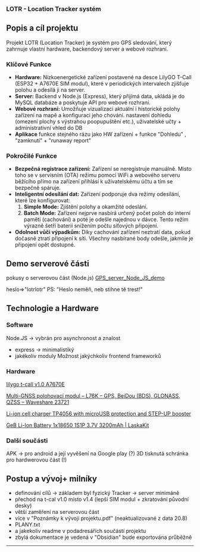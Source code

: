 ### LOTR - Location Tracker systém

## Popis a cíl projektu

Projekt LOTR (Location Tracker) je systém pro GPS sledování, který zahrnuje vlastní hardware, backendový server a webové rozhraní. 

### Klíčové Funkce

*   **Hardware:** Nízkoenergetické zařízení postavené na desce LilyGO T-Call (ESP32 + A7670E SIM modul), které v periodických intervalech zjišťuje polohu a odesílá ji na server.
*   **Server:** Backend v Node.js (Express), který přijímá data, ukládá je do MySQL databáze a poskytuje API pro webové rozhraní.
*   **Webové rozhraní:** Umožňuje vizualizaci aktuální i historické polohy zařízení na mapě a konfiguraci jeho chování. nastavení dohledu (omezení plochy s výstrahou poopupuštění etc.), uživatelské učty + administrativní vhled do DB
*   **Aplikace** funkce stejného rázu jako HW zařízení + funkce "Dohledu" , "zamknutí" + "runaway report"

### Pokročilé Funkce

*   **Bezpečná registrace zařízení:** Zařízení se neregistruje manuálně. Místo toho se v servisním (OTA) režimu pomocí WiFi a webového serveru běžícího přímo na zařízení přihlásí k uživatelskému účtu a tím se bezpečně spáruje.
*   **Inteligentní odesílání dat:** Zařízení podporuje dva režimy odesílání, které lze konfigurovat:
    1.  **Simple Mode:** Zjištění polohy a okamžité odeslání.
    2.  **Batch Mode:** Zařízení nejprve nasbírá určený počet poloh do interní paměti (cachování) a poté je odešle najednou v dávce. Tento režim výrazně šetří baterii snížením počtu síťových připojení.
*   **Odolnost vůči výpadkům:** Díky cachování zařízení neztratí data, pokud dočasně ztratí připojení k síti. Všechny nasbírané body odešle, jakmile je připojení opět dostupné.

## Demo serverové části
pokusy o serverovou část (Node.js)
[GPS_server_Node_JS_demo](https://lotr-system.xyz)

heslo=>"lotrlotr" PS: "Heslo neměň, neb stihne tě trest!"
## Technologie a Hardware

### Software
Node.JS -> vybrán pro asynchronost a znalost
  + express -> minimalistiký
  + jakékoliv moduly
Možnost jakýchkoliv frontend frameworků
### Hardware

[lilygo t-call v1.0 A7670E](https://github.com/Balner123/GPS_server_NodeJS/blob/LilyGO-T-A76XX-main/MAIN/gps_tracker.ino)

[Multi-GNSS polohovací modul – L76K – GPS, BeiDou (BDS), GLONASS, QZSS – Waveshare 23721](https://botland.cz/gps-moduly/22732-multi-gnss-polohovaci-modul-l76k-gps-beidou-bds-glonass-qzss-waveshare-23721.html)

[Li-ion cell charger TP4056 with microUSB protection and STEP-UP booster ](https://www.laskakit.cz/nabijecka-li-ion-clanku-tp4056-boost-mt3608/)

[GeB Li-Ion Battery 1x18650 1S1P 3.7V 3200mAh  | LaskaKit](https://www.laskakit.cz/en/geb-li-ion-baterie-1x18650-1s1p-3-7v-3200mah/)

### Další součásti
 APK -> pro android a její vyvěšení na Google play (?)
 3D tisknutá schránka pro hardwerovou část (!)

## Postup a vývoj+ milníky

- definování cílů -> základem byl fyzický Tracker -> server minimáně
- přechod na t-cal v1.0  místo v1.4 (lepší SIM modul + zkratování původní desky)
- větší zaměření na serverovou část
- více v "Poznámky k vývoji projektu.pdf" (neaktualizované z data 20.8)
- PLANY.txt
- a jakekoliv readme v podadresářích součástí projektu
- zbylá dokumentace je vedená v "Obsidian" bude exportována průběžně

----



